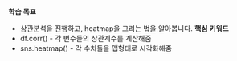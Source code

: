 **학습 목표**  
- 상관분석을 진행하고, heatmap을 그리는 법을 알아봅니다.
**핵심 키워드**
- df.corr() - 각 변수들의 상관계수를 계산해줌
- sns.heatmap() - 각 수치들을 맵형태로 시각화해줌